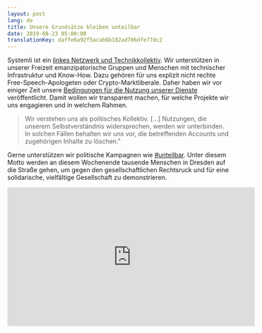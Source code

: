 ```yaml
---
layout: post
lang: de
title: Unsere Grundsätze bleiben unteilbar
date: 2019-08-23 05:00:00
translationKey: daffe6a92f5acab6b182ad706dfe77dc2
---
```

Systemli ist ein [linkes Netzwerk und Technikkollektiv](/about-us.html).
Wir unterstützen in unserer Freizeit emanzipatorische Gruppen und Menschen mit technischer Infrastruktur und Know-How.
Dazu gehören für uns explizit nicht rechte Free-Speech-Apologeten oder Crypto-Marktliberale.
Daher haben wir vor einiger Zeit unsere [Bedingungen für die Nutzung unserer Dienste](/tos.html) veröffentlicht.
Damit wollen wir transparent machen, für welche Projekte wir uns engagieren und in welchem Rahmen.

> Wir verstehen uns als politisches Kollektiv. [...] Nutzungen, die unserem Selbstverständnis widersprechen, werden wir unterbinden.
> In solchen Fällen behalten wir uns vor, die betreffenden Accounts und zugehörigen Inhalte zu löschen."

Gerne unterstützen wir politische Kampagnen wie [#unteilbar](https://www.unteilbar.org/aktionen/unteilbar-sachsen/).
Unter diesem Motto werden an diesem Wochenende tausende Menschen in Dresden auf die Straße gehen, um gegen den gesellschaftlichen Rechtsruck und für eine solidarische, vielfältige Gesellschaft zu demonstrieren.

<iframe width="560" height="315" src="https://www.youtube.com/embed/5WpJ_y0FFJI" frameborder="0" allow="accelerometer; autoplay; encrypted-media; gyroscope; picture-in-picture" allowfullscreen></iframe>
